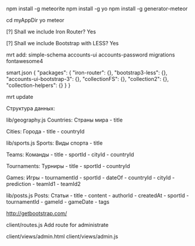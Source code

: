 npm install -g meteorite
npm install -g yo
npm install -g generator-meteor

cd myAppDir
yo meteor

[?] Shall we include Iron Router? Yes

[?] Shall we include Bootstrap with LESS? Yes

mrt add:
simple-schema
accounts-ui
accounts-password
migrations
fontawesome4

smart.json
{
  "packages": {
    "iron-router": {},
    "bootstrap3-less": {},
    "accounts-ui-bootstrap-3": {},
    "collectionFS": {},
    "collection2": {},
    "collection-helpers": {}
  }
}

mrt update


Структура данных:

lib/geography.js
Countries:
Страны мира
	- title

Cities:
Города
	- title
	- countryId

lib/sports.js
Sports:
Виды спорта
	- title

Teams:
Команды
	- title
	- sportId
	- cityId
	- countryId


Tournaments:
Турниры
	- title
	- sportId
	- countryId

Games:
Игры
	- tournamentId
	- sportId
	- dateOf
	- countryId
	- cityId
	- prediction
	- teamId1
	- teamId2

lib/posts.js
Posts:
Статьи
	- title
	- content
	- authorId
	- createdAt
	- sportId
	- tournamentId
	- gameId
	- gameDate
	- tags


http://getbootstrap.com/

client/routes.js
Add route for administrate

client/views/admin.html
client/views/admin.js
